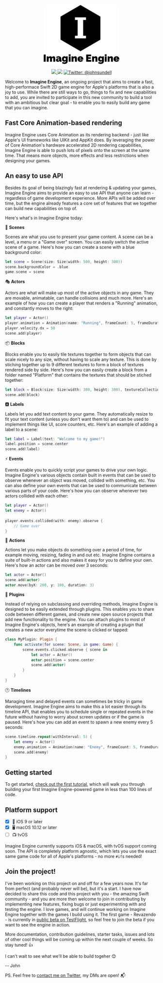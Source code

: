 <p align="center">
    <img src="Logo.png" width="250" max-width="50%" alt="Imagine Engine" />
</p>

<p align="center">
    <a href="https://dashboard.buddybuild.com/apps/59e21f30b84107000143844a/build/latest?branch=master">
        <img src="https://dashboard.buddybuild.com/api/statusImage?appID=59e21f30b84107000143844a&branch=master&build=latest" />
    </a>
    <img src="https://img.shields.io/badge/Swift-4.0-orange.svg" />
    <a href="https://twitter.com/johnsundell">
        <img src="https://img.shields.io/badge/contact-@johnsundell-blue.svg?style=flat" alt="Twitter: @johnsundell" />
    </a>
</p>

Welcome to **Imagine Engine**, an ongoing project that aims to create a fast, high-performace Swift 2D game engine for Apple's platforms that is also a joy to use. While there are still ways to go, things to fix and new capabilities to add, you are invited to participate in this new community to build a tool with an ambitious but clear goal - to enable you to easily build any game that you can imagine.

## Fast Core Animation-based rendering

Imagine Engine uses Core Animation as its rendering backend - just like Apple's UI frameworks like UIKit and AppKit does. By leveraging the power of Core Animation's hardware accelerated 2D rendering capabilities, Imagine Engine is able to push lots of pixels onto the screen at the same time. That means more objects, more effects and less restrictions when designing your games.

## An easy to use API

Besides its goal of being blazingly fast at rendering & updating your games, Imagine Engine aims to provide an easy to use API that anyone can learn - regardless of game development experience. More APIs will be added over time, but the engine already features a core set of features that we together can build new capabilities on top of.

Here's what's in Imagine Engine today:

🌃 **Scenes**

Scenes are what you use to present your game content. A scene can be a level, a menu or a "Game over" screen. You can easily switch the active scene of a game. Here's how you can create a scene with a blue background color:

```swift
let scene = Scene(size: Size(width: 500, height: 300))
scene.backgroundColor = .blue
game.scene = scene
```

🎭 **Actors**

Actors are what will make up most of the active objects in any game. They are movable, animatable, can handle collisions and much more. Here's an example of how you can create a player that renders a "Running" animation, and constantly moves to the right:

```swift
let player = Actor()
player.animation = Animation(name: "Running", frameCount: 5, frameDuration: 0.15)
player.velocity.dx = 50
scene.add(player)
```

📦 **Blocks**

Blocks enable you to easily tile textures together to form objects that can scale nicely to any size, without having to scale any texture. This is done by stiching together up to 9 different textures to form a block of textures rendered side by side. Here's how you can easily create a block from a folder named "Platform" that contains the textures that should be stiched together:

```swift
let block = Block(size: Size(width: 300, height: 300), textureCollectionName: "Platform")
scene.add(block)
```

🅰️ **Labels**

Labels let you add text content to your game. They automatically resize to fit your text content (unless you don't want them to) and can be used to implement things like UI, score counters, etc. Here's an example of adding a label to a scene:

```swift
let label = Label(text: "Welcome to my game!")
label.position = scene.center
scene.add(label)
```

⚡️ **Events**

Events enable you to quickly script your games to drive your own logic. Imagine Engine's various objects contain built in events that can be used to observe whenever an object was moved, collided with something, etc. You can also define your own events that can be used to communicate between various parts of your code. Here's how you can observe whenever two actors collided with each other:

```swift
let player = Actor()
let enemy = Actor()

player.events.collided(with: enemy).observe {
    // Game over
}
```

🏃 **Actions**

Actions let you make objects do something over a period of time, for example moving, resizing, fading in and out etc. Imagine Engine contains a suite of built-in actions and also makes it easy for you to define your own. Here's how an actor can be moved over 3 seconds:

```swift
let actor = Actor()
scene.add(actor)
actor.move(byX: 200, y: 100, duration: 3)
```

🔌 **Plugins**

Instead of relying on subclassing and overriding methods, Imagine Engine is designed to be easily extended through plugins. This enables you to share code between different games, and create new open source projects that add new functionality to the engine. You can attach plugins to most of Imagine Engine's objects, here's an example of creating a plugin that creates a new actor everytime the scene is clicked or tapped:

```swift
class MyPlugin: Plugin {
    func activate(for scene: Scene, in game: Game) {
        scene.events.clicked.observe { scene in
            let actor = Actor()
            actor.position = scene.center
            scene.add(actor)
        }
    }
}
```

🕐 **Timelines**

Managing time and delayed events can sometimes be tricky in game development. Imagine Engine aims to make this a lot easier through its timeline API, that enables you to schedule single or repeated events in the future without having to worry about screen updates or if the game is paused. Here's how you can add an event to spawn a new enemy every 5 seconds:

```swift
scene.timeline.repeat(withInterval: 5) {
    let enemy = Actor()
    enemy.animation = Animation(name: "Enemy", frameCount: 5, frameDuration: 0.15)
    scene.add(enemy)
}
```

## Getting started

To get started, [check out the first tutorial](https://github.com/JohnSundell/ImagineEngine/tree/master/Documentation/Tutorials/1-AsteroidBlaster), which will walk you through building your first Imagine Engine-powered game in less than 100 lines of code.

## Platform support

- [X] 📱 iOS 9 or later
- [X] 🖥 macOS 10.12 or later
- [ ] 📺 tvOS

Imagine Engine currently supports iOS & macOS, with tvOS support coming soon. The API is completely platform agnostic, which lets you use the exact same game code for all of Apple's platforms - no more `#if`s needed!

## Join the project!

I've been working on this project on and off for a few years now. It's far from perfect (and probably never will be), but it's a start. I have now decided to share this code and this project with you - the amazing Swift community - and you are more then welcome to join in contributing by implementing new features, fixing bugs or just experimenting with and testing the engine. I love games, and will continue working on Imagine Engine together with the games I build using it. The first game - Revazendo - is currently in [public beta on TestFlight](http://www.revazendo.com), so feel free to join the beta if you want to see the engine in action.

More documentation, contribution guidelines, starter tasks, issues and lots of other cool things will be coming up within the next couple of weeks. So stay tuned! 👍

I can't wait to see what we'll be able to build togeher 😊

-- John

PS. Feel free to [contact me on Twitter](https://twitter.com/johnsundell), my DMs are open! 📬

